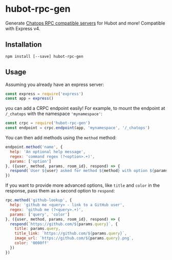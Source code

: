 # hubot-rpc-gen

Generate [Chatops RPC compatible servers](https://github.com/bhuga/hubot-chatops-rpc) for Hubot and more! Compatible with Express v4.

## Installation

```
npm install [--save] hubot-rpc-gen
```

## Usage

Assuming you already have an express server:

```javascript
const express = require('express')
const app = express()
```

you can add a CRPC endpoint easily! For example, to mount the endpoint at `/_chatops` with the namespace `'mynamespace'`:

```javascript
const crpc = require('hubot-rpc-gen')
const endpoint = crpc.endpoint(app, 'mynamespace', '/_chatops')
```

You can then add methods using the `method` method:

```javascript
endpoint.method('name', {
  help: 'An optional help message',
  regex: 'command regex (?<option>.+)',
  params: ['option']
}, ({user, method, params, room_id}, respond) => {
  respond(`User ${user} asked for method ${method} with option ${params.option} in ${room_id}`)
})
```

If you want to provide more advanced options, like `title` and `color` in the response, pass them as a second option to `respond`:

```javascript
rpc.method('github-lookup', {
  help: 'github me <query> - link to a GitHub user',
  regex: 'github me (?<query>.+)',
  params: ['query', 'color']
}, ({user, method, params, room_id}, respond) => {
  respond(`https://github.com/${params.query}`, {
    title: params.query,
    title_link: `https://github.com/${params.query}`,
    image_url: `https://github.com/${params.query}.png`,
    color: '0000ff'
  })
})
```

